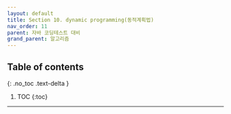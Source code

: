 ```yaml
---
layout: default
title: Section 10. dynamic programming(동적계획법)
nav_order: 11
parent: 자바 코딩테스트 대비
grand_parent: 알고리즘
---
```

## Table of contents
{: .no_toc .text-delta }

1. TOC
{:toc}

---
